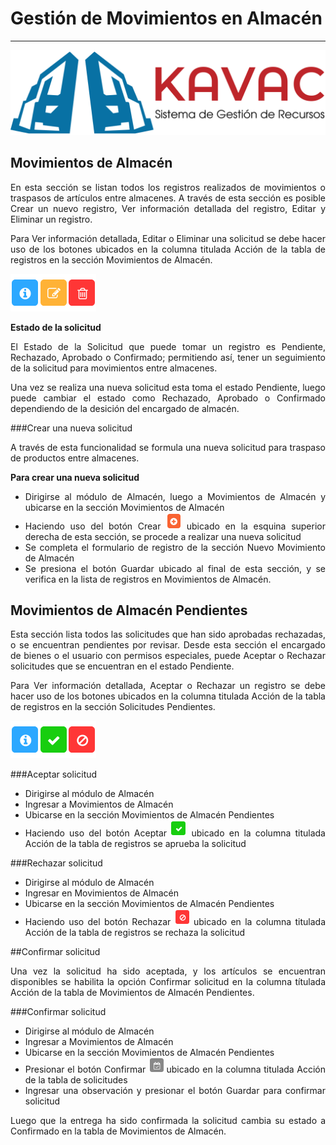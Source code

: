 # Gestión de Movimientos en Almacén 
***********************************
<div style="text-align: justify;">

![Screenshot](img/logokavac.png#imagen)

## Movimientos de Almacén

En esta sección se listan todos los registros realizados de movimientos o traspasos de artículos entre almacenes. A través de esta sección es posible Crear un nuevo registro, Ver información detallada del registro, Editar y Eliminar un registro. 

Para Ver información detallada, Editar o Eliminar una solicitud se debe hacer uso de los botones ubicados en la columna titulada Acción de la tabla de registros en la sección Movimientos de Almacén.

![Screenshot](img/manage.png#imagen)

**Estado de la solicitud**

El Estado de la Solicitud que puede tomar un registro es Pendiente, Rechazado, Aprobado o Confirmado;  permitiendo así, tener un seguimiento de la solicitud para movimientos entre almacenes. 

Una vez se realiza una nueva solicitud esta toma el estado Pendiente, luego puede cambiar el estado como Rechazado, Aprobado o Confirmado dependiendo de la desición del encargado de almacén.

###Crear una nueva solicitud

A través de esta funcionalidad se formula una nueva solicitud para traspaso de productos entre almacenes. 

**Para crear una nueva solicitud**

- Dirigirse al módulo de Almacén, luego a Movimientos de Almacén y ubicarse en la sección Movimientos de Almacén
- Haciendo uso del botón Crear ![Screenshot](img/create.png#imagen)
ubicado en la esquina superior derecha de esta sección, se procede a realizar una nueva solicitud
- Se completa el formulario de registro de la sección Nuevo Movimiento de Almacén 
- Se presiona el botón Guardar ubicado al final de esta sección, y se verifica en la lista de registros en Movimientos de Almacén.

## Movimientos de Almacén Pendientes

Esta sección lista todos las solicitudes que han sido aprobadas rechazadas, o se encuentran pendientes por revisar.	Desde esta sección el encargado de bienes o el usuario con permisos especiales, puede Aceptar o Rechazar solicitudes que se encuentran en el estado Pendiente.
 
Para Ver información detallada, Aceptar o Rechazar un registro se debe hacer uso de los botones ubicados en la columna titulada Acción de la tabla de registros en la sección Solicitudes Pendientes.

![Screenshot](img/manage_1.png#imagen)


###Aceptar solicitud

- Dirigirse al módulo de Almacén 
- Ingresar a Movimientos de Almacén
- Ubicarse en la sección Movimientos de Almacén Pendientes 
- Haciendo uso del botón Aceptar ![Screenshot](img/approve.png#imagen)
ubicado en la columna titulada Acción de la tabla de registros se aprueba la solicitud


###Rechazar solicitud

- Dirigirse al módulo de Almacén 
- Ingresar en Movimientos de Almacén
- Ubicarse en la sección Movimientos de Almacén Pendientes
- Haciendo uso del botón Rechazar ![Screenshot](img/disapprove.png#imagen)
ubicado en la columna titulada Acción de la tabla de registros se rechaza la solicitud


##Confirmar solicitud 

Una vez la solicitud ha sido aceptada, y los artículos se encuentran disponibles se habilita la opción Confirmar solicitud en la columna títulada Acción de la tabla de Movimientos de Almacén Pendientes. 


###Confirmar solicitud

- Dirigirse al módulo de Almacén 
- Ingresar a Movimientos de Almacén
- Ubicarse en la sección Movimientos de Almacén Pendientes 
- Presionar el botón Confirmar ![Screenshot](img/deliver.png#imagen)
ubicado en la columna titulada Acción de la tabla de solicitudes
- Ingresar una observación y presionar el botón Guardar para confirmar solicitud 

Luego que la entrega ha sido confirmada la solicitud cambia su estado a Confirmado en la tabla de Movimientos de Almacén.


</div>























   